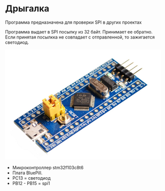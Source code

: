 # Дрыгалка

Программа предназначена для проверки SPI в других проектах

Программа выдает в SPI посылку из 32 байт. Принимает ее обратно. Если принятая посылкка не совпадает с отправленной, то зажигается светодиод.

![bluepill](img/bluepill.jpg)

* Микроконтроллер stm32f103c8t6
* Плата BluePill.
* PC13 = светодиод
* PB12 - PB15 = spi1

